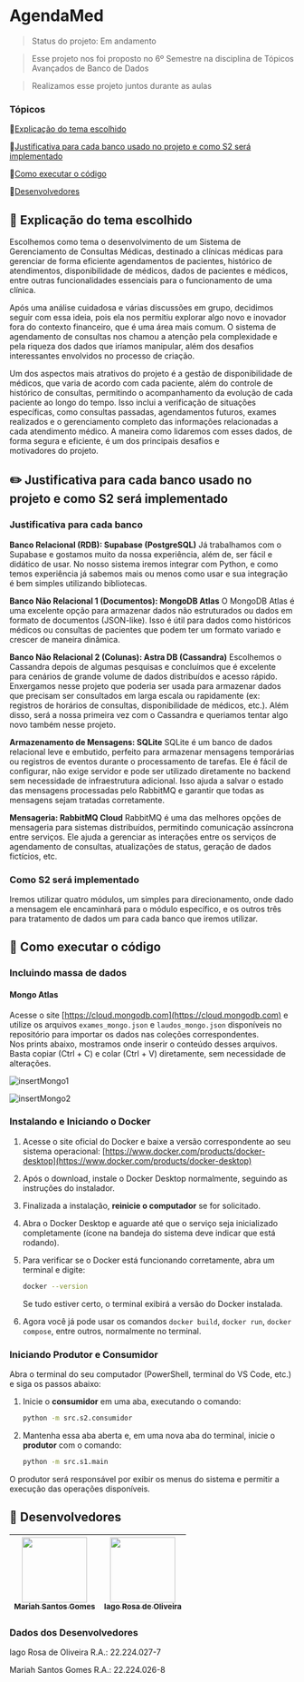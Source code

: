 # AgendaMed
> Status do projeto: Em andamento

> Esse projeto nos foi proposto no 6º Semestre na disciplina de Tópicos Avançados de Banco de Dados

> Realizamos esse projeto juntos durante as aulas

### Tópicos
🔹[Explicação do tema escolhido](#pushpin-explicação-do-tema-escolhido)

🔹[Justificativa para cada banco usado no projeto e como S2 será implementado](#pencil2-justificativa-para-cada-banco-usado-no-projeto-e-como-S2-será-implementado)

🔹[Como executar o código](#space_invader-como-executar-o-código)

🔹[Desenvolvedores](#busts_in_silhouette-desenvolvedores)

## :pushpin: Explicação do tema escolhido
Escolhemos como tema o desenvolvimento de um Sistema de Gerenciamento de Consultas Médicas, destinado a clínicas médicas para gerenciar de forma eficiente agendamentos de pacientes, histórico de atendimentos, disponibilidade de médicos, dados de pacientes e médicos, entre outras funcionalidades essenciais para o funcionamento de uma clínica.

Após uma análise cuidadosa e várias discussões em grupo, decidimos seguir com essa ideia, pois ela nos permitiu explorar algo novo e inovador fora do contexto financeiro, que é uma área mais comum. O sistema de agendamento de consultas nos chamou a atenção pela complexidade e pela riqueza dos dados que iríamos manipular, além dos desafios interessantes envolvidos no processo de criação.

Um dos aspectos mais atrativos do projeto é a gestão de disponibilidade de médicos, que varia de acordo com cada paciente, além do controle de histórico de consultas, permitindo o acompanhamento da evolução de cada paciente ao longo do tempo. Isso inclui a verificação de situações específicas, como consultas passadas, agendamentos futuros, exames realizados e o gerenciamento completo das informações relacionadas a cada atendimento médico. A maneira como lidaremos com esses dados, de forma segura e eficiente, é um dos principais desafios e motivadores do projeto.

## :pencil2: Justificativa para cada banco usado no projeto e como S2 será implementado

### Justificativa para cada banco

**Banco Relacional (RDB): Supabase (PostgreSQL)**
Já trabalhamos com o Supabase e gostamos muito da nossa experiência, além de, ser fácil e didático de usar. No nosso sistema iremos integrar com Python, e como temos experiência já sabemos mais ou menos como usar e sua integração é bem simples utilizando bibliotecas.

**Banco Não Relacional 1 (Documentos): MongoDB Atlas**
O MongoDB Atlas é uma excelente opção para armazenar dados não estruturados ou dados em formato de documentos (JSON-like). Isso é útil para dados como históricos médicos ou consultas de pacientes que podem ter um formato variado e crescer de maneira dinâmica.

**Banco Não Relacional 2 (Colunas): Astra DB (Cassandra)**
Escolhemos o Cassandra depois de algumas pesquisas e concluímos que é excelente para cenários de grande volume de dados distribuídos e acesso rápido. Enxergamos nesse projeto que poderia ser usada para armazenar dados que precisam ser consultados em larga escala ou rapidamente (ex: registros de horários de consultas, disponibilidade de médicos, etc.). Além disso, será a nossa primeira vez com o Cassandra e queriamos tentar algo novo também nesse projeto.

**Armazenamento de Mensagens: SQLite**
SQLite é um banco de dados relacional leve e embutido, perfeito para armazenar mensagens temporárias ou registros de eventos durante o processamento de tarefas.
Ele é fácil de configurar, não exige servidor e pode ser utilizado diretamente no backend sem necessidade de infraestrutura adicional. Isso ajuda a salvar o estado das mensagens processadas pelo RabbitMQ e garantir que todas as mensagens sejam tratadas corretamente.

**Mensageria: RabbitMQ Cloud**
RabbitMQ é uma das melhores opções de mensageria para sistemas distribuídos, permitindo comunicação assíncrona entre serviços. Ele ajuda a gerenciar as interações entre os serviços de agendamento de consultas, atualizações de status, geração de dados fictícios, etc.

### Como S2 será implementado
Iremos utilizar quatro módulos, um simples para direcionamento, onde dado a mensagem ele encaminhará para o módulo específico, e os outros três para tratamento de dados um para cada banco que iremos utilizar.

## :space_invader: Como executar o código

### Incluindo massa de dados

#### Mongo Atlas  
Acesse o site [https://cloud.mongodb.com](https://cloud.mongodb.com) e utilize os arquivos `exames_mongo.json` e `laudos_mongo.json` disponíveis no repositório para importar os dados nas coleções correspondentes.  
Nos prints abaixo, mostramos onde inserir o conteúdo desses arquivos. Basta copiar (Ctrl + C) e colar (Ctrl + V) diretamente, sem necessidade de alterações.

![insertMongo1](https://github.com/user-attachments/assets/6f8b71d8-a14a-4b76-860b-cc7ea9adae58)

![insertMongo2](https://github.com/user-attachments/assets/21abc42f-eb58-46a3-901c-5e87f41c4eda)

### Instalando e Iniciando o Docker

1. Acesse o site oficial do Docker e baixe a versão correspondente ao seu sistema operacional:
   [https://www.docker.com/products/docker-desktop](https://www.docker.com/products/docker-desktop)

2. Após o download, instale o Docker Desktop normalmente, seguindo as instruções do instalador.

3. Finalizada a instalação, **reinicie o computador** se for solicitado.

4. Abra o Docker Desktop e aguarde até que o serviço seja inicializado completamente (ícone na bandeja do sistema deve indicar que está rodando).

5. Para verificar se o Docker está funcionando corretamente, abra um terminal e digite:

   ```bash
   docker --version
   ```

   Se tudo estiver certo, o terminal exibirá a versão do Docker instalada.

6. Agora você já pode usar os comandos `docker build`, `docker run`, `docker compose`, entre outros, normalmente no terminal.

### Iniciando Produtor e Consumidor

Abra o terminal do seu computador (PowerShell, terminal do VS Code, etc.) e siga os passos abaixo:
1. Inicie o **consumidor** em uma aba, executando o comando:
   ```bash
   python -m src.s2.consumidor
   ```
2. Mantenha essa aba aberta e, em uma nova aba do terminal, inicie o **produtor** com o comando:
   ```bash
   python -m src.s1.main
   ```
O produtor será responsável por exibir os menus do sistema e permitir a execução das operações disponíveis.


## :busts_in_silhouette: Desenvolvedores
| [<img loading="lazy" src="https://github.com/Mariah-Gomes/ProjetoCompMovel1/assets/141663285/e6827fd1-d8fe-4740-b6fc-fbbfccd05752" width=115><br><sub>Mariah Santos Gomes</sub>](https://github.com/Mariah-Gomes) | [<img loading="lazy" src="https://github.com/Mariah-Gomes/ProjetoCompMovel1/assets/141663285/66d7e656-b9e4-43b7-94fa-931b736df881" width=115><br><sub>Iago Rosa de Oliveira</sub>](https://github.com/iagorosa28) |
| :---: | :---: |

### Dados dos Desenvolvedores
Iago Rosa de Oliveira R.A.: 22.224.027-7

Mariah Santos Gomes R.A.: 22.224.026-8

